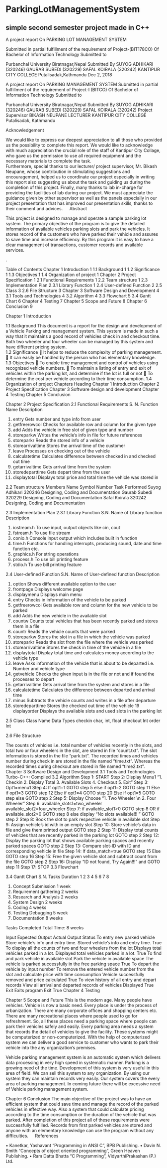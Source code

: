# ParkingLotManagementSystem
## simple second semester project made in C++ 

A project report
On
PARKING LOT MANAGEMENT SYSTEM

Submitted in partial fulfillment of the requirement of
Project-(BIT178CO)
Of
Bachelor of Information Technology
Submitted to
 
Purbanchal University
Biratnagar,Nepal
Submitted By
SUYOG ADHIKARI (320246)
GAURAB SUBEDI (320229)
SAFAL KOIRALA (320242)
KANTIPUR CITY COLLEGE
Putalisadak,Kathmandu
Dec 2, 2018
 
A project report
On
PARKING MANAGEMENT SYSTEM
Submitted in partial fulfillment of the requirement of
Project-I (BITCO)
Of
Bachelor of Information Technology
Submitted to

Purbanchal University
Biratnagar,Nepal
Submitted By
SUYOG ADHIKARI (320246)
GAURAB SUBEDI (320229)
SAFAL KOIRALA (320242)
Project Supervisor
BIKASH NEUPANE
LECTURER
KANTIPUR CITY COLLEGE
Putalisadak, Kathmandu

 


Acknowledgement

We would like to express our deepest appreciation to all those who provided us the possibility to complete this report. We would like to acknowledge with much appreciation the crucial role of the staff of Kantipur City Collage, who gave us the permission to use all required equipment and the necessary materials to complete the task.  
Furthermore, special thanks to our lecturer/ project supervisor, Mr. Bikash Neupane, whose contribution in stimulating suggestions and encouragement, helped us to coordinate our project especially in writing this report also suggesting us about the task and guiding us during the completion of this project. Finally, many thanks to lab in-charge for providing the facilities of lab during our project. We must appreciate the guidance given by other supervisor as well as the panels especially in our project presentation that has improved our presentation skills, thanks to their comment and advices.
 
Abstract

This project is designed to manage and operate a sample parking lot system. The primary objective of the program is to give the detailed information of available vehicles parking slots and park the vehicles. It stores record of the customers who have parked their vehicle and assures to save time and increase efficiency. By this program it is easy to have a clear management of transactions, customer records and available services. 

. 
  

Table of Contents
Chapter 1 Introduction	1
1.1 Background	1
1.2 Significance	1
1.3 Objectives	1
1.4 Organization of project	1
Chapter 2 Project Specification	1
2.1 Functional Requirements	1
2.2 Team structure	1
2.3 Implementation Plan 	2.3.1 Library Function	1
2.4 User-defined Function	2
2.5 Class	3
2.6 File Structure	3
Chapter 3 Software Design and Development	4
3.1 Tools and Technologies	4
3.2 Algorithm	4
3.3 Flowchart	5
3.4 Gantt Chart	6
Chapter 4 Testing	7
Chapter 5 Scope and Future	8
Chapter 6 Conclusion	9

   
 
Chapter 1 Introduction

1.1 Background
This document is a report for the design and development of a Vehicle Parking and management system. This system is made in such a way that it maintains a good record of vehicles check in and checkout time. Both two wheeler and four wheeler can be managed by this system and have different pricing system.  
1.2 Significance
	It helps to reduce the complexity of parking management.
	It can easily be handled by the person who has elementary knowledge.
1.3 Objectives
	To enable time management and control of vehicles using recognized vehicle numbers.
	To maintain a listing of entry and exit of vehicles within the parking lot, and determine if the lot is full or not
	To determine the cost per vehicle according to their time consumption.
1.4 Organization of project
Chapters	Heading
Chapter 1	Introduction
Chapter 2	Project Specification
Chapter 3	Software design and development
Chapter 4	Testing
Chapter 5	Conclusion

 
Chapter 2 Project Specification
2.1 Functional Requirements
S. N.	Function Name	Description
1.	entry	Gets number and type info from user
2.	getfreerowcol	Checks for available row and column for the given type
3.	add	Adds the vehicle in free slot of given type and number
4.	storeparkw	Writes the vehicle’s info in file for future references
5.	storeparkr	Reads the stored info of a vehicle
6.	storearrivaltime	Stores the arrival time of the customer
7.	leave	Processes on checking out of the vehicle
8.	calculatetime	Calculates difference between checked in and checked out time
9.	getarrivaltime	Gets arrival time from the system
10.	storedeparttime	Gets depart time from the user
11.	displaytotal	Displays total price and total time the vehicle was stored in 

2.2 Team structure
Members Name	Symbol Number	Task Performed
Suyog Adhikari	320246	Designing, Coding and Documentation 
Gaurab Subedi	320229	Designing, Coding and Documentation
Safal Koirala	320242	Designing, Coding and Documentation

2.3 Implementation Plan
	2.3.1 Library Function
S.N.	Name of Library function	Description
1.	iostream.h	To use input, output objects like cin, cout
2.	fstream.h	To use file stream
3.	conio.h	Console input output which includes built in function 
4.	time.h	Functions for handling interrupts, producing sound, date and time function etc.
5.	graphics.h	For string operations
6.	process.h	To use bill printing feature
7.	stdio.h	To use bill printing feature
	
2.4 User-defined Function
S.N.	Name of User-defined function	Description
1.	option	Shows different available option to the user
2.	frontpage	Displays welcome page
3.	displaymenu	Displays main menu
4.	entry	Checks in information of the vehicle to be parked
5.	getfreerowcol	Gets available row and column for the new vehicle to be parked
6.	add	Adds the new vehicle in the available slot
7.	countw	Counts total vehicles that has been recently parked and stores them in  a file
8.	countr	Reads the vehicle counts that were parked 
9.	storeparkw	Stores the slot in a file in which the vehicle was parked
10.	storeparkr	Reads the slot from the file where the vehicle was parked
11.	storearrivaltime	Stores the check in time of the vehicle in a file
12.	displaytotal	Display total time and calculates money according to the vehicle type
13.	leave	Asks information of the vehicle that is about to be departed i.e. Number and vehicle type 
14.	getvehicle	Checks the given input is in the file or not and if found the processes to depart
15.	getarrivaltime	Gets arrival time from the system and stores in a file
16.	calculatetime	Calculates the difference between departed and arrival time
17.	minus	Subtracts the vehicle counts and writes in a file after departure
18.	storedeparttime	Stores the checked out time of the vehicle
19	displayorder	Displays the available slots and used slots in the parking lot

2.5 Class
Class Name	Data Types
checkin	char, int, float
checkout	Int
order	Int

2.6 File Structure

The counts of vehicles i.e. total number of vehicles recently in the slots, and total two or four wheelers in the slot, are stored in file “count.txt”. The slot information is stored in the file “park.txt”. The recorded times and vehicles number during check in are stored in the file named “time.txt”. Whereas the recorded times during checkout are stored in file named “time2.txt”.
 
Chapter 3 Software Design and Development
3.1 Tools and Technologies
Turbo-C++: Compiled
3.2 Algorithm
Step 1:	START
Step 2:	Display Menu1
“1. Checkin
2. Display Total
3. Available Slots
4. Checkout
5. Exit”
Step 3:	Opt1=menu1
Step 4:	If opt1=1 GOTO step 5
else if opt1=2 GOTO step 11
Else if opt1=3 GOTO step 12
Else if opt1=4 GOTO step 20
Else if opt1=5 GOTO step 
else GOTO step 2 
Step 5:	Display Choose “1. Two Wheeler \n 2. Four Wheeler”
Step 6:	available_slots1=two_wheeler
available_slot2=four_wheeler
Step 7:	if available_slot1>0 GOTO step 8 OR if available_slot2>0 GOTO step 8
else display “No slots available!!! ” GOTO step 2
Step 8:	Book the slot to park respective vehicle in available slot
Step 9:	Assign vehicle’s id with in an empty slot 
Step 10:	Store vehicle’s data in file and give them printed output GOTO step 2
Step 11:	Display total counts of vehicles that are recently parked in the parking lot GOTO step 2
Step 12:	Display the parking lot that shows available parking spaces and recently parked spaces GOTO step 2
Step 13: 	Compare slot-ID with ID and corresponding vehicle in file
Step 14: 	If data_match=true GOTO step 15
Else GOTO step 16 
Step 15:	Free the given vehicle slot and subtract count from the file GOTO step 2
Step 16:	Display “ID not found, Try Again!!!” and GOTO step 11
Step 17:	STOP
3.3 Flowchart

3.4 Gantt Chart
S.N.	Tasks	Duration	1	2	3	4	5	6	7	8
1.	Concept Submission	1 week								
2.	Requirement gathering	2 weeks								
3.	Research and Analysis	2 weeks								
4.	System Design	2 weeks								
5.	Coding	4 weeks								
6.	Testing Debugging	5 week								
7.	Documentation	8 weeks								

Tasks Completed	
Total Time: 8 weeks






Input	Expected Output	Actual Output	Status
To entry new parked vehicle	Store vehicle’s info and entry time. 	Stored vehicle’s info and entry time. 	True
To display all the counts of two and four wheelers from the lot	Displays total vehicles parked in a lot.	Displayed total vehicles parked in a lot.	True
To find and park vehicle in available slot 	Park the vehicle in available space	The vehicle is parked successfully in the free parking space	True
To depart the vehicle by input number	To remove the entered vehicle number from the slot and calculate price with time consumption	Vehicle successfully removed and price calculated 	True 
To view history of all entry and depart records	View all arrival and departed records of vehicles	Displayed	True
Exit	Exits program	Exit	True
Chapter 4 Testing









Chapter 5 Scope and Future
This is the modern age. Many people have vehicles. Vehicle is now a basic need. Every place is under the process of urbanization. There are many corporate offices and shopping centers etc. There are many recreational places where people used to go for refreshment. So, all these places need a parking space where people can park their vehicles safely and easily. Every parking area needs a system that records the detail of vehicles to give the facility. These systems might be computerized or non-computerized. With the help of computerized system we can deliver a good service to customer who wants to park their vehicle into the any organization’s premises.

Vehicle parking management system is an automatic system which delivers data processing in very high speed in systematic manner. Parking is a growing need of the time. Development of this system is very useful in this area of field. We can sell this system to any organization. By using our system they can maintain records very easily. Our system covers the every area of parking management. In coming future there will be excessive need of Vehicle parking management system.
 


Chapter 6 Conclusion
	The main objective of the project was to have an efficient system that could save time and manage the record of the parked vehicles in effective way. Also a system that could calculate pricing according to the time consumption or the duration of the vehicle that was parked.
After completion of this project all of these requirements were successfully fulfilled. Records from first parked vehicles are stored and anyone with an elementary knowledge can use the program without any difficulties.
 
References

•	Kanetkar, Yashavant “Programming in ANSI C”, BPB Publishing.
•	Davin N. Smith “Concepts of object oriented programming”, Green Heaven Publishing.
•	Ram Datta Bhatta “C Programming”, VidyarthiPrakashan (P.) Ltd.


